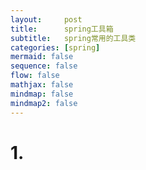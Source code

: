 ```yaml
---
layout:     post
title:      spring工具箱
subtitle:   spring常用的工具类
categories: [spring]
mermaid: false
sequence: false
flow: false
mathjax: false
mindmap: false
mindmap2: false
---
```


# 1. 